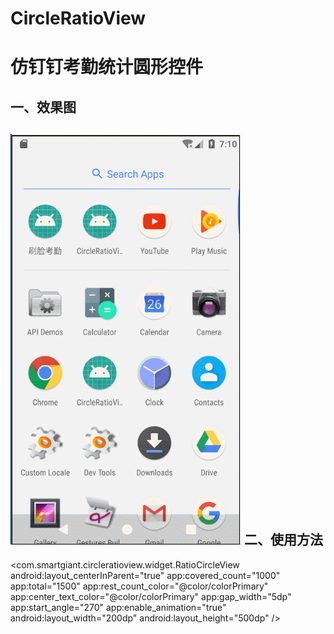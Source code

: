 # CircleRatioView
仿钉钉考勤统计圆形控件
=
一、效果图
---
![](https://github.com/861493711/CircleRatioView/blob/master/screenshot/CircleRatioView.gif)
二、使用方法
---
  <com.smartgiant.circleratioview.widget.RatioCircleView
      android:layout_centerInParent="true"
      app:covered_count="1000"
      app:total="1500"
      app:rest_count_color="@color/colorPrimary"
      app:center_text_color="@color/colorPrimary"
      app:gap_width="5dp"
      app:start_angle="270"
      app:enable_animation="true"
      android:layout_width="200dp"
      android:layout_height="500dp" />
